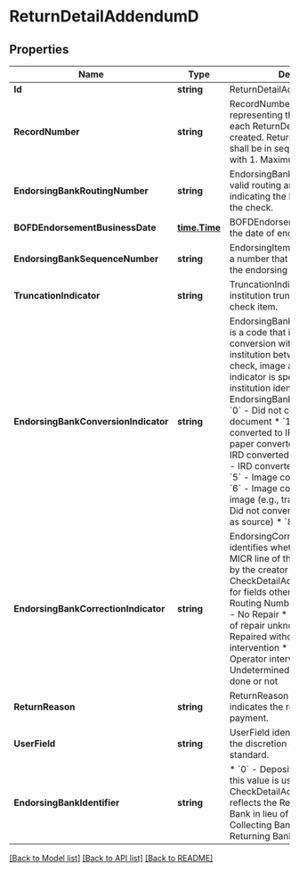 # ReturnDetailAddendumD

## Properties
Name | Type | Description | Notes
------------ | ------------- | ------------- | -------------
**Id** | **string** | ReturnDetailAddendumD ID | [optional] 
**RecordNumber** | **string** | RecordNumber is a number representing the order in which each ReturnDetailAddendumD was created. ReturnDetailAddendumD shall be in sequential order starting with 1.  Maximum 99.  | [optional] 
**EndorsingBankRoutingNumber** | **string** | EndorsingBankRoutingNumber is a valid routing and transit number indicating the bank that endorsed the check. | 
**BOFDEndorsementBusinessDate** | [**time.Time**](time.Time.md) | BOFDEndorsementBusinessDate is the date of endorsement | 
**EndorsingBankSequenceNumber** | **string** | EndorsingItemSequenceNumber is a number that identifies the item at the endorsing bank. | [optional] 
**TruncationIndicator** | **string** | TruncationIndicator identifies if the institution truncated the original check item. | 
**EndorsingBankConversionIndicator** | **string** | EndorsingBankConversionIndicator is a code that indicates the conversion within the processing institution between original paper check, image and IRD. The indicator is specific to the action institution identified in the EndorsingBankRoutingNumber.  * &#x60;0&#x60; - Did not convert physical document * &#x60;1&#x60; - Original paper converted to IRD * &#x60;2&#x60; - Original paper converted to image * &#x60;3&#x60; - IRD converted to another IRD * &#x60;4&#x60; - IRD converted to image of IRD * &#x60;5&#x60; - Image converted to an IRD * &#x60;6&#x60; - Image converted to another image (e.g., transcoded) * &#x60;7&#x60; - Did not convert image (e.g., same as source) * &#x60;8&#x60; - Undetermined  | [optional] 
**EndorsingBankCorrectionIndicator** | **string** | EndorsingCorrectionIndicator identifies whether and how the MICR line of this item was repaired by the creator of this CheckDetailAddendumC Record for fields other than Payor Bank Routing Number and Amount.  * &#x60;0&#x60; - No Repair * &#x60;1&#x60; - Repaired (form of repair unknown) * &#x60;2&#x60; - Repaired without Operator intervention * &#x60;3&#x60; - Repaired with Operator intervention * &#x60;4&#x60; - Undetermined if repair has been done or not  | [optional] 
**ReturnReason** | **string** | ReturnReason is a code that indicates the reason for non-payment. | [optional] 
**UserField** | **string** | UserField identifies a field used at the discretion of users of the standard. | [optional] 
**EndorsingBankIdentifier** | **string** | * &#x60;0&#x60; - Depository Bank (BOFD) - this value is used when the CheckDetailAddendumC Record reflects the Return * &#x60;Processing Bank in lieu of BOFD. * &#x60;1&#x60; - Other Collecting Bank * &#x60;2&#x60; - Other Returning Bank * &#x60;3&#x60; - Payor Bank  | [optional] 

[[Back to Model list]](../README.md#documentation-for-models) [[Back to API list]](../README.md#documentation-for-api-endpoints) [[Back to README]](../README.md)


